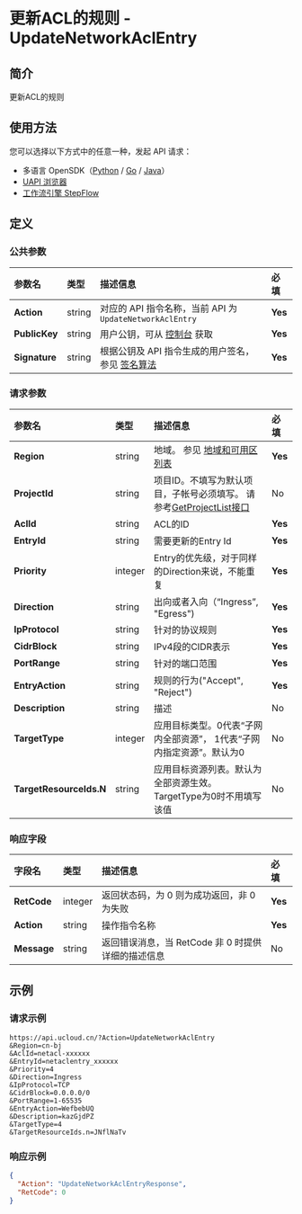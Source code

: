 # 更新ACL的规则 - UpdateNetworkAclEntry

## 简介

更新ACL的规则





## 使用方法

您可以选择以下方式中的任意一种，发起 API 请求：
- 多语言 OpenSDK（[Python](https://github.com/ucloud/ucloud-sdk-python3) / [Go](https://github.com/ucloud/ucloud-sdk-go) / [Java](https://github.com/ucloud/ucloud-sdk-java)）
- [UAPI 浏览器](https://console.ucloud.cn/uapi/detail?id=UpdateNetworkAclEntry)
- [工作流引擎 StepFlow](https://console.ucloud.cn/stepflow/manage/)

## 定义

### 公共参数

| 参数名 | 类型 | 描述信息 | 必填 |
|:---|:---|:---|:---|
| **Action**     | string  | 对应的 API 指令名称，当前 API 为 `UpdateNetworkAclEntry`                        | **Yes** |
| **PublicKey**  | string  | 用户公钥，可从 [控制台](https://console.ucloud.cn/uapi/apikey) 获取                                             | **Yes** |
| **Signature**  | string  | 根据公钥及 API 指令生成的用户签名，参见 [签名算法](api/summary/signature.md)  | **Yes** |

### 请求参数

| 参数名 | 类型 | 描述信息 | 必填 |
|:---|:---|:---|:---|
| **Region** | string | 地域。 参见 [地域和可用区列表](api/summary/regionlist) |**Yes**|
| **ProjectId** | string | 项目ID。不填写为默认项目，子帐号必须填写。 请参考[GetProjectList接口](api/summary/get_project_list) |No|
| **AclId** | string | ACL的ID |**Yes**|
| **EntryId** | string | 需要更新的Entry Id |**Yes**|
| **Priority** | integer | Entry的优先级，对于同样的Direction来说，不能重复 |**Yes**|
| **Direction** | string | 出向或者入向（“Ingress”, "Egress") |**Yes**|
| **IpProtocol** | string | 针对的协议规则 |**Yes**|
| **CidrBlock** | string | IPv4段的CIDR表示 |**Yes**|
| **PortRange** | string | 针对的端口范围 |**Yes**|
| **EntryAction** | string | 规则的行为("Accept", "Reject") |**Yes**|
| **Description** | string | 描述 |No|
| **TargetType** | integer | 应用目标类型。0代表“子网内全部资源”， 1代表“子网内指定资源”。默认为0 |No|
| **TargetResourceIds.N** | string | 应用目标资源列表。默认为全部资源生效。TargetType为0时不用填写该值 |No|

### 响应字段

| 字段名 | 类型 | 描述信息 | 必填 |
|:---|:---|:---|:---|
| **RetCode** | integer | 返回状态码，为 0 则为成功返回，非 0 为失败 |**Yes**|
| **Action** | string | 操作指令名称 |**Yes**|
| **Message** | string | 返回错误消息，当 RetCode 非 0 时提供详细的描述信息 |No|




## 示例

### 请求示例
    
```
https://api.ucloud.cn/?Action=UpdateNetworkAclEntry
&Region=cn-bj
&AclId=netacl-xxxxxx
&EntryId=netaclentry_xxxxxx
&Priority=4
&Direction=Ingress
&IpProtocol=TCP
&CidrBlock=0.0.0.0/0
&PortRange=1-65535
&EntryAction=WefbebUQ
&Description=kazGjdPZ
&TargetType=4
&TargetResourceIds.n=JNflNaTv
```

### 响应示例
    
```json
{
  "Action": "UpdateNetworkAclEntryResponse",
  "RetCode": 0
}
```




